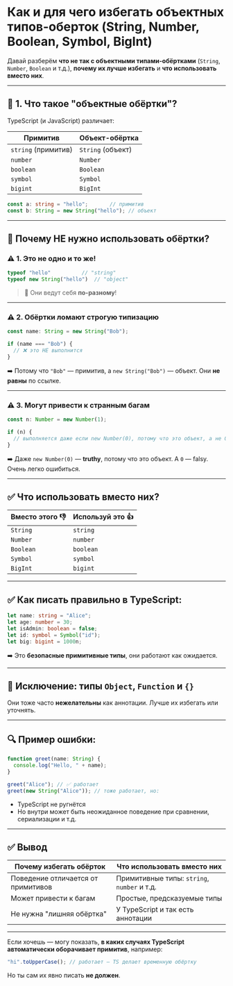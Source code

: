 # Как и для чего избегать объектных типов-оберток (String, Number, Boolean, Symbol, BigInt)

Давай разберём **что не так с объектными типами-обёртками** (`String`, `Number`, `Boolean` и т.д.), **почему их лучше избегать** и **что использовать вместо них**.

---

## 🧱 1. Что такое "объектные обёртки"?

TypeScript (и JavaScript) различает:

| Примитив            | Объект-обёртка    |
| ------------------- | ----------------- |
| `string` (примитив) | `String` (объект) |
| `number`            | `Number`          |
| `boolean`           | `Boolean`         |
| `symbol`            | `Symbol`          |
| `bigint`            | `BigInt`          |

```ts
const a: string = "hello";       // примитив
const b: String = new String("hello"); // объект
```

---

## 🚫 Почему **НЕ нужно использовать** обёртки?

### ⚠️ 1. Это не одно и то же!

```ts
typeof "hello"          // "string"
typeof new String("hello")  // "object"
```

> 🤯 Они ведут себя **по-разному**!

---

### ⚠️ 2. Обёртки ломают строгую типизацию

```ts
const name: String = new String("Bob");

if (name === "Bob") {
  // ❌ это НЕ выполнится
}
```

➡️ Потому что `"Bob"` — примитив, а `new String("Bob")` — объект. Они **не равны** по ссылке.

---

### ⚠️ 3. Могут привести к странным багам

```ts
const n: Number = new Number(1);

if (n) {
  // выполняется даже если new Number(0), потому что это объект, а не 0
}
```

➡️ Даже `new Number(0)` — **truthy**, потому что это объект. А `0` — falsy. Очень легко ошибиться.

---

## ✅ Что использовать вместо них?

| Вместо этого 👎 | Используй это 👍 |
| --------------- | ---------------- |
| `String`        | `string`         |
| `Number`        | `number`         |
| `Boolean`       | `boolean`        |
| `Symbol`        | `symbol`         |
| `BigInt`        | `bigint`         |

---

## ✅ Как писать правильно в TypeScript:

```ts
let name: string = "Alice";
let age: number = 30;
let isAdmin: boolean = false;
let id: symbol = Symbol("id");
let big: bigint = 1000n;
```

➡️ Это **безопасные примитивные типы**, они работают как ожидается.

---

## 📌 Исключение: типы `Object`, `Function` и `{}`

Они тоже часто **нежелательны** как аннотации. Лучше их избегать или уточнять.

---

## 🔍 Пример ошибки:

```ts
function greet(name: String) {
  console.log("Hello, " + name);
}

greet("Alice"); // ✅ работает
greet(new String("Alice")); // тоже работает, но:
```

* TypeScript не ругнётся
* Но внутри может быть неожиданное поведение при сравнении, сериализации и т.д.

---

## ✅ Вывод

| Почему избегать обёрток            | Что использовать вместо них                 |
| ---------------------------------- | ------------------------------------------- |
| Поведение отличается от примитивов | Примитивные типы: `string`, `number` и т.д. |
| Может привести к багам             | Простые, предсказуемые типы                 |
| Не нужна "лишняя обёртка"          | У TypeScript и так есть аннотации           |

---

Если хочешь — могу показать, **в каких случаях TypeScript автоматически оборачивает примитив**, например:

```ts
"hi".toUpperCase(); // работает — TS делает временную обёртку
```

Но ты сам их явно писать **не должен**.
